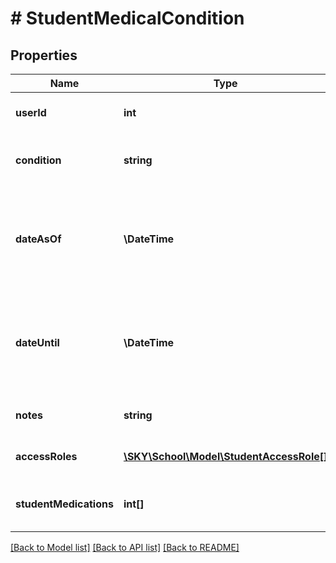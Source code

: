 # # StudentMedicalCondition

## Properties

Name | Type | Description | Notes
------------ | ------------- | ------------- | -------------
**userId** | **int** | The user ID of the student. |
**condition** | **string** | The ID or description of the condition. |
**dateAsOf** | **\DateTime** | The start date for the condition. Use ISO-8601 date format: 2022-08-31. |
**dateUntil** | **\DateTime** | The end date for the condition. Use ISO-8601 date format: 2022-08-31. | [optional]
**notes** | **string** | The notes for the condition. | [optional]
**accessRoles** | [**\SKY\School\Model\StudentAccessRole[]**](StudentAccessRole.md) | An array of access role objects. | [optional]
**studentMedications** | **int[]** | An array of student medication ID integers. | [optional]

[[Back to Model list]](../../README.md#models) [[Back to API list]](../../README.md#endpoints) [[Back to README]](../../README.md)
